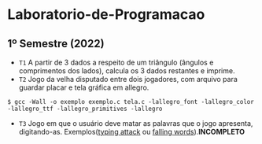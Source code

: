 # Laboratorio-de-Programacao

## 1º Semestre (2022)
- `T1` A partir de 3 dados a respeito de um triângulo (ângulos e comprimentos dos lados), calcula os 3 dados restantes e imprime.
- `T2` Jogo da velha disputado entre dois jogadores, com arquivo para guardar placar e tela gráfica em allegro.
```
$ gcc -Wall -o exemplo exemplo.c tela.c -lallegro_font -lallegro_color -lallegro_ttf -lallegro_primitives -lallegro 
```
- `T3` Jogo em que o usuário deve matar as palavras que o jogo apresenta, digitando-as. Exemplos([typing attack](https://www.typinggames.zone/typingattack) ou [falling words](https://www.typingstudy.com/pt-brazilian_abnt-2/games/falling_words)).**INCOMPLETO**
